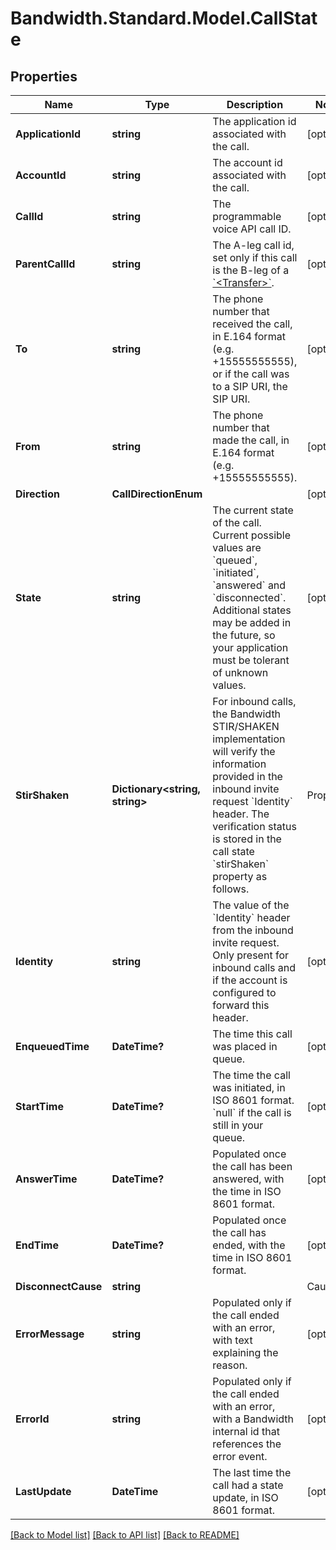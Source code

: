 # Bandwidth.Standard.Model.CallState

## Properties

Name | Type | Description | Notes
------------ | ------------- | ------------- | -------------
**ApplicationId** | **string** | The application id associated with the call. | [optional] 
**AccountId** | **string** | The account id associated with the call. | [optional] 
**CallId** | **string** | The programmable voice API call ID. | [optional] 
**ParentCallId** | **string** | The A-leg call id, set only if this call is the B-leg of a [&#x60;&lt;Transfer&gt;&#x60;](/docs/voice/bxml/transfer). | [optional] 
**To** | **string** | The phone number that received the call, in E.164 format (e.g. +15555555555), or if the call was to a SIP URI, the SIP URI. | [optional] 
**From** | **string** | The phone number that made the call, in E.164 format (e.g. +15555555555). | [optional] 
**Direction** | **CallDirectionEnum** |  | [optional] 
**State** | **string** | The current state of the call. Current possible values are &#x60;queued&#x60;, &#x60;initiated&#x60;, &#x60;answered&#x60; and &#x60;disconnected&#x60;. Additional states may be added in the future, so your application must be tolerant of unknown values. | [optional] 
**StirShaken** | **Dictionary&lt;string, string&gt;** | For inbound calls, the Bandwidth STIR/SHAKEN implementation will verify the information provided in the inbound invite request &#x60;Identity&#x60; header. The verification status is stored in the call state &#x60;stirShaken&#x60; property as follows.  | Property          | Description | |:- -- -- -- -- -- -- -- -- -|:- -- -- -- -- -- -| | verstat | (optional) The verification status indicating whether the verification was successful or not. Possible values are &#x60;TN-Verification-Passed&#x60; or &#x60;TN-Verification-Failed&#x60;. | | attestationIndicator | (optional) The attestation level verified by Bandwidth. Possible values are &#x60;A&#x60; (full), &#x60;B&#x60; (partial) or &#x60;C&#x60; (gateway). | | originatingId | (optional) A unique origination identifier. |  Note that these are common properties but that the &#x60;stirShaken&#x60; object is free form and can contain other key-value pairs.  More information: [Understanding STIR/SHAKEN](https://www.bandwidth.com/regulations/stir-shaken). | [optional] 
**Identity** | **string** | The value of the &#x60;Identity&#x60; header from the inbound invite request. Only present for inbound calls and if the account is configured to forward this header. | [optional] 
**EnqueuedTime** | **DateTime?** | The time this call was placed in queue. | [optional] 
**StartTime** | **DateTime?** | The time the call was initiated, in ISO 8601 format. &#x60;null&#x60; if the call is still in your queue. | [optional] 
**AnswerTime** | **DateTime?** | Populated once the call has been answered, with the time in ISO 8601 format. | [optional] 
**EndTime** | **DateTime?** | Populated once the call has ended, with the time in ISO 8601 format. | [optional] 
**DisconnectCause** | **string** | | Cause | Description | |:- -- -- -|:- -- -- -- -- -- -| | &#x60;hangup&#x60;| One party hung up the call, a [&#x60;&lt;Hangup&gt;&#x60;](../../bxml/verbs/hangup.md) verb was executed, or there was no more BXML to execute; it indicates that the call ended normally. | | &#x60;busy&#x60; | Callee was busy. | | &#x60;timeout&#x60; | Call wasn&#39;t answered before the &#x60;callTimeout&#x60; was reached. | | &#x60;cancel&#x60; | Call was cancelled by its originator while it was ringing. | | &#x60;rejected&#x60; | Call was rejected by the callee. | | &#x60;callback-error&#x60; | BXML callback couldn&#39;t be delivered to your callback server. | | &#x60;invalid-bxml&#x60; | Invalid BXML was returned in response to a callback. | | &#x60;application-error&#x60; | An unsupported action was tried on the call, e.g. trying to play a .ogg audio. | | &#x60;account-limit&#x60; | Account rate limits were reached. | | &#x60;node-capacity-exceeded&#x60; | System maximum capacity was reached. | | &#x60;error&#x60; | Some error not described in any of the other causes happened on the call. | | &#x60;unknown&#x60; | Unknown error happened on the call. |  Note: This list is not exhaustive and other values can appear in the future. | [optional] 
**ErrorMessage** | **string** | Populated only if the call ended with an error, with text explaining the reason. | [optional] 
**ErrorId** | **string** | Populated only if the call ended with an error, with a Bandwidth internal id that references the error event. | [optional] 
**LastUpdate** | **DateTime** | The last time the call had a state update, in ISO 8601 format. | [optional] 

[[Back to Model list]](../README.md#documentation-for-models) [[Back to API list]](../README.md#documentation-for-api-endpoints) [[Back to README]](../README.md)

